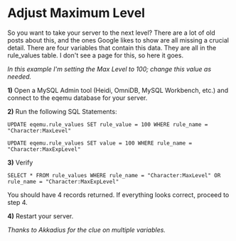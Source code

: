 # Adjust Maximum Level

So you want to take your server to the next level? There are a lot of old posts about this, and the ones Google likes to show are all missing a crucial detail. There are four variables that contain this data. They are all in the rule_values table. I don't see a page for this, so here it goes.

_In this example I'm setting the Max Level to 100; change this value as needed._

**1)** Open a MySQL Admin tool (Heidi, OmniDB, MySQL Workbench, etc.) and connect to the eqemu database for your server.

**2)** Run the following SQL Statements:

`UPDATE eqemu.rule_values SET rule_value = 100 WHERE rule_name = "Character:MaxLevel"`

`UPDATE eqemu.rule_values SET value = 100 WHERE rule_name = "Character:MaxExpLevel"`

**3)** Verify

`SELECT * FROM rule_values WHERE rule_name = "Character:MaxLevel" OR rule_name = "Character:MaxExpLevel"`

You should have 4 records returned. If everything looks correct, proceed to step 4.

**4)** Restart your server.

_Thanks to Akkadius for the clue on multiple variables._

